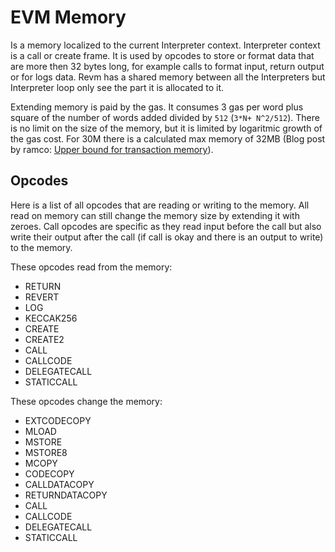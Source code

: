 # EVM Memory

Is a memory localized to the current Interpreter context. Interpreter context is a call or create frame. It is used by opcodes to store or format data that are more then 32 bytes long, for example calls to format input, return output or for logs data. Revm has a shared memory between all the Interpreters but Interpreter loop only see the part it is allocated to it.

Extending memory is paid by the gas. It consumes 3 gas per word plus square of the number of words added divided by `512` (`3*N+ N^2/512`). There is no limit on the size of the memory, but it is limited by logaritmic growth of the gas cost. For 30M there is a calculated max memory of 32MB (Blog post by ramco: [Upper bound for transaction memory](https://xn--2-umb.com/22/eth-max-mem/)).

## Opcodes

Here is a list of all opcodes that are reading or writing to the memory. All read on memory can still change the memory size by extending it with zeroes. Call opcodes are specific as they read input before the call but also write their output after the call (if call is okay and there is an output to write) to the memory.

These opcodes read from the memory:
* RETURN
* REVERT
* LOG
* KECCAK256
* CREATE
* CREATE2
* CALL
* CALLCODE
* DELEGATECALL
* STATICCALL

These opcodes change the memory:
* EXTCODECOPY
* MLOAD
* MSTORE
* MSTORE8
* MCOPY
* CODECOPY
* CALLDATACOPY
* RETURNDATACOPY
* CALL
* CALLCODE
* DELEGATECALL
* STATICCALL